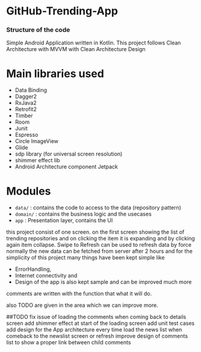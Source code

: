 # GitHub-Trending-App

### Structure of the code ###
Simple Android Application written in Kotlin.
This project follows Clean Architecture with MVVM with Clean Architecture Design


# Main libraries used

* Data Binding
* Dagger2
* RxJava2
* Retrofit2
* Timber
* Room
* Junit
* Espresso
* Circle ImageView
* Glide
* sdp library (for universal screen resolution)
* shimmer effect lib
* Android Architecture component Jetpack


# Modules


* `data/` : contains the code to access to the data (repository pattern)
* `domain/` : contains the business logic and the usecases
* `app` : Presentation layer, contains the UI 

this project consist of one screen. on the first screen showing the list of trending repositories and on clicking the item
it is expanding and by clicking again item collapse.
Swipe to Refresh can be used to refresh data by force
normally the new data can be fetched from server after 2 hours
and for the simplicity of this project many things have been kept simple
like 
* ErrorHandling, 
* Internet connectivity and 
* Design of the app is also kept sample and can be improved much more

comments are written with the function that what it will do.

also TODO are given in the area which we can improve more.


##TODO
 fix issue of loading the comments when coming back to details screen
add shimmer effect at start of the loading screen
add unit test cases 
add design for the App architecture
every time load the news list when comeback to the newslist screen or refresh
improve design of comments list to show a proper link between child comments




